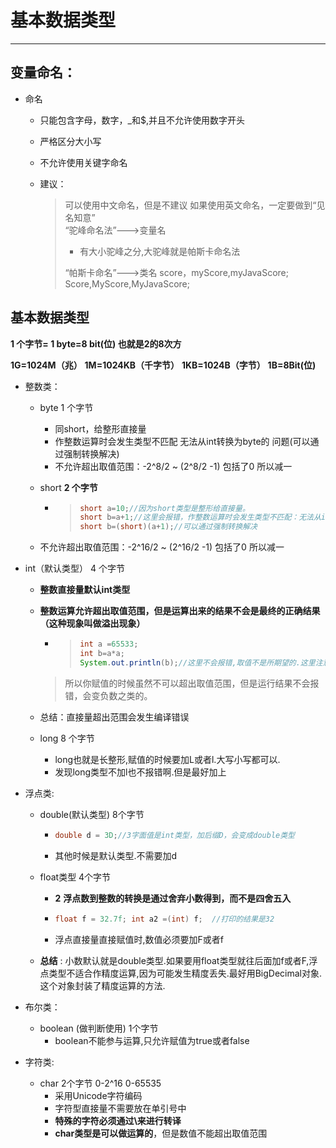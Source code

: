 # 基本数据类型

---

## 变量命名：

* 命名
  
     * 只能包含字母，数字，_和$,并且不允许使用数字开头
     
     * 严格区分大小写
     
     * 不允许使用关键字命名
     
     * 建议：
       
          > 可以使用中文命名，但是不建议
          > 如果使用英文命名，一定要做到“见名知意”  
          > “驼峰命名法”--->变量名
          >
          > * 有大小驼峰之分,大驼峰就是帕斯卡命名法
          >
          > “帕斯卡命名”--->类名
          >       score，myScore,myJavaScore;
          >       Score,MyScore,MyJavaScore;

## 基本数据类型

**1 个字节= 1 byte=8 bit(位) 也就是2的8次方**

**1G=1024M（兆）**
**1M=1024KB（千字节）**
**1KB=1024B（字节）**
**1B=8Bit(位)**

* 整数类：
  * byte	1 个字节

    *  同short，给整形直接量
    * 作整数运算时会发生类型不匹配 无法从int转换为byte的 问题(可以通过强制转换解决)
    * 不允许超出取值范围：-2^8/2 ~ (2^8/2 -1)      包括了0 所以减一

  * short   **2 个字节**

    * > ``` java
      > short a=10;//因为short类型是整形给直接量。
      > short b=a+1;//这里会报错，作整数运算时会发生类型不匹配：无法从int转换为short的 问题
      > short b=(short)(a+1);//可以通过强制转换解决
      > ```
  * 不允许超出取值范围：-2^16/2 ~ (2^16/2 -1)      包括了0 所以减一
  
* int（默认类型）       4 个字节
  
  * **整数直接量默认int类型**
  
  * **整数运算允许超出取值范围，但是运算出来的结果不会是最终的正确结果（这种现象叫做溢出现象）** 
  
      * > ```java
        > int a =65533;
        > int b=a*a;
        > System.out.println(b);//这里不会报错,取值不是所期望的.这里注意避免踩坑
        > ```
        >
      > 所以你赋值的时候虽然不可以超出取值范围，但是运行结果不会报错，会变负数之类的。
  
  * 总结：直接量超出范围会发生编译错误
  
  * long    8 个字节
  
    * long也就是长整形,赋值的时候要加L或者l.大写小写都可以.
    * 发现long类型不加l也不报错啊.但是最好加上
  
* 浮点类:

  * double(默认类型)       8个字节

    * ```java
      double d = 3D;//3字面值是int类型，加后缀D，会变成double类型
      ```

    * 其他时候是默认类型.不需要加d

  * float类型                     4个字节
    
    * **2**   **浮点数到整数的转换是通过舍弃小数得到，而不是四舍五入**
    
    * ```java
      float f = 32.7f; int a2 =(int) f;  //打印的结果是32 
      ```
    
    * 浮点直接量直接赋值时,数值必须要加F或者f
    
  * **总结** : 小数默认就是double类型.如果要用float类型就往后面加f或者F,浮点类型不适合作精度运算,因为可能发生精度丢失.最好用BigDecimal对象.这个对象封装了精度运算的方法.

* 布尔类：

  * boolean (做判断使用)  1个字节
    * boolean不能参与运算,只允许赋值为true或者false

* 字符类:

  * char     2个字节 0-2^16   0-65535
    * 采用Unicode字符编码
    * 字符型直接量不需要放在单引号中
    * **特殊的字符必须通过\来进行转译**
    * **char类型是可以做运算的**，但是数值不能超出取值范围

